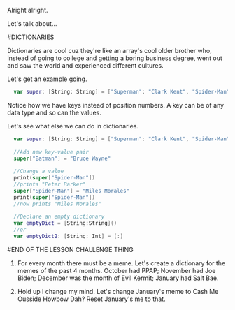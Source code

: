Alright alright.

Let's talk about...

#DICTIONARIES

Dictionaries are cool cuz they're like an array's cool older brother who, instead of going to college and getting a boring business degree, went out and saw the world and experienced different cultures.

Let's get an example going.

```swift
  var super: [String: String] = ["Superman": "Clark Kent", "Spider-Man": "Peter Parker", "Squirrel Girl": "Doreen Green"]
```
Notice how we have keys instead of position numbers. A key can be of any data type and so can the values.

Let's see what else we can do in dictionaries.

```swift
  var super: [String: String] = ["Superman": "Clark Kent", "Spider-Man": "Peter Parker", "Squirrel Girl": "Doreen Green"]
  
  //Add new key-value pair 
  super["Batman"] = "Bruce Wayne"
  
  //Change a value
  print(super["Spider-Man"])
  //prints "Peter Parker"
  super["Spider-Man"] = "Miles Morales"
  print(super["Spider-Man"])
  //now prints "Miles Morales"
  
  //Declare an empty dictionary
  var emptyDict = [String:String]()
  //or
  var emptyDict2: [String: Int] = [:]
```

#END OF THE LESSON CHALLENGE THING

1. For every month there must be a meme. Let's create a dictionary for the memes of the past 4 months. October had PPAP; November had Joe Biden; December was the month of Evil Kermit; January had Salt Bae.

2. Hold up I change my mind. Let's change January's meme to Cash Me Ousside Howbow Dah? Reset January's me to that.
